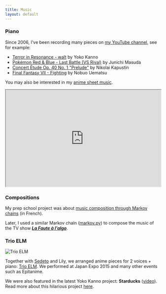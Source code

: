 ```yaml
---
title: Music
layout: default
---
```


### Piano

Since 2006, I've been recording many pieces on [my YouTube channel](https://www.youtube.com/user/Xnihpsel), see for example:

- [Terror in Resonance - walt](https://www.youtube.com/watch?v=dlg1n_jMtM0) by Yoko Kanno
- [Pokémon Red & Blue - Last Battle (VS Rival)](https://www.youtube.com/watch?v=S7fv2xgFUP8) by Junichi Masuda
- [Concert Étude Op. 40 No. 1 "Prelude"](https://www.youtube.com/watch?v=VykHhf7D6vc) by Nikolai Kapustin
- [Final Fantasy VII - Fighting](https://www.youtube.com/watch?v=kraAZIpYAEs) by Nobuo Uematsu

You may also be interested in my [anime sheet music](https://jill-jenn.net/anime-sheet-music/).

<iframe style="max-width: 100%" width="560" height="315" src="https://www.youtube.com/embed/dlg1n_jMtM0" allow="accelerometer; autoplay; encrypted-media; gyroscope; picture-in-picture" allowfullscreen></iframe>

### Compositions

My prep school project was about [music composition through Markov chains](https://jill-jenn.net/_static/works/un-algorithme-de-composition-musicale.pdf) (in French).

Later, I used a similar Markov chain ([markov.py](https://github.com/jilljenn/markov.py)) to compose the music of the TV show [***La Faute à l'algo***](https://fautealgo.fr).

### Trio ELM

![Trio ELM](/static/img/trioelm.png)

Together with [Sedeto](https://sedeto.carrd.co/) and Lily, we arranged anime pieces for 2 voices + piano: [Trio ELM](https://trioelm.com/).
We performed at Japan Expo 2015 and many other events such as Epitanime.

We were also featured in the latest Yoko Kanno project: **Starducks** ([video](https://youtu.be/f7t36bKiymo)).  
Read more about this hilarious project [here](https://starducks.me/howtojoin-en/).
